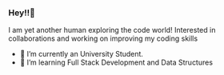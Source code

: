 ### Hey!!👋
I am yet another human exploring the code world! Interested in collaborations and working on improving my coding skills

- 🔭 I’m currently an University Student.
- 🌱 I’m learning Full Stack Development and Data Structures 


